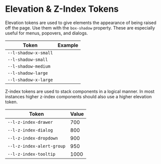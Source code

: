 # Elevation & Z-Index Tokens

Elevation tokens are used to give elements the appearance of being raised off the page. Use them with the `box-shadow` property. These are especially useful for menus, popovers, and dialogs.

| Token                 | Example                                                                          |
| --------------------- | -------------------------------------------------------------------------------- |
| `--l-shadow-x-small` | <div class="elevation-demo" style="box-shadow: var(--l-shadow-x-small);"></div> |
| `--l-shadow-small`   | <div class="elevation-demo" style="box-shadow: var(--l-shadow-small);"></div>   |
| `--l-shadow-medium`  | <div class="elevation-demo" style="box-shadow: var(--l-shadow-medium);"></div>  |
| `--l-shadow-large`   | <div class="elevation-demo" style="box-shadow: var(--l-shadow-large);"></div>   |
| `--l-shadow-x-large` | <div class="elevation-demo" style="box-shadow: var(--l-shadow-x-large);"></div> |

Z-index tokens are used to stack components in a logical manner. In most instances higher z-index components should also use a higher elevation token.

| Token                      | Value |
| -------------------------- | ----- |
| `--l-z-index-drawer`      | 700   |
| `--l-z-index-dialog`      | 800   |
| `--l-z-index-dropdown`    | 900   |
| `--l-z-index-alert-group` | 950   |
| `--l-z-index-tooltip`     | 1000  |
